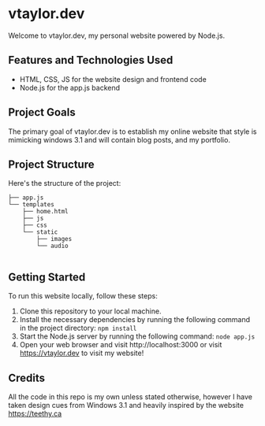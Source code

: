 # vtaylor.dev

Welcome to vtaylor.dev, my personal website powered by Node.js. 
## Features and Technologies Used

- HTML, CSS, JS for the website design and frontend code
- Node.js for the app.js backend

## Project Goals

The primary goal of vtaylor.dev is to establish my online website that style is mimicking windows 3.1 and will contain blog posts, and my portfolio.

## Project Structure

Here's the structure of the project:
```
├── app.js                      
└── templates
    ├── home.html               
    ├── js                      
    ├── css                     
    └── static                  
        ├── images              
        └── audio   


```


## Getting Started

To run this website locally, follow these steps:

1. Clone this repository to your local machine.
2. Install the necessary dependencies by running the following command in the project directory:
```npm install```
3. Start the Node.js server by running the following command:
```node app.js```
4. Open your web browser and visit http://localhost:3000 or visit https://vtaylor.dev to visit my website!

## Credits

All the code in this repo is my own unless stated otherwise, however I have taken design cues from Windows 3.1 and heavily inspired by the website https://teethy.ca
